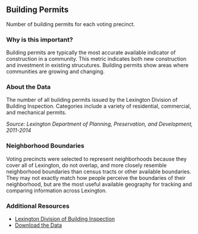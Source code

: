 ## Building Permits
Number of building permits for each voting precinct.

### Why is this important?
Building permits are typically the most accurate available indicator of construction in a community. This metric indicates both new construction and investment in existing strucutures. Building permits show areas where communities are growing and changing.

### About the Data
The number of all building permits issued by the Lexington Division of Building Inspection. Categories include a variety of residential, commercial, and mechanical permits.

_Source: Lexington Department of Planning, Preservation, and Development, 2011-2014_

### Neighborhood Boundaries
Voting precincts were selected to represent neighborhoods because they cover all of Lexington, do not overlap, and more closely resemble neighborhood boundaries than census tracts or other available boundaries. They may not exactly match how people perceive the boundaries of their neighborhood, but are the most useful available geography for tracking and comparing information across Lexington. 

### Additional Resources
+ [Lexington Division of Building Inspection](http://www.lexingtonky.gov/index.aspx?page=498)
+ [Download the Data](http://www.civicdata.com/dataset/lexington-building-permits/resource/2691aff1-e555-48d3-9188-aebf1fa8323e)
